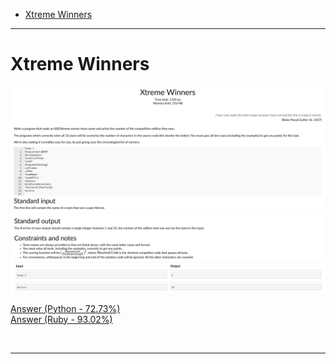 - [Xtreme Winners](#Xtreme-Winners)

<hr>

# Xtreme Winners

![Alt text](Images/Xtreme%20Winners%201.png)
![Alt text](Images/Xtreme%20Winners%202.png)

[Answer (Python - 72.73%)](Codes/xtremewinners.py) <br>
[Answer (Ruby - 93.02%)](Codes/xtremewinners.rb)

<br/><hr>